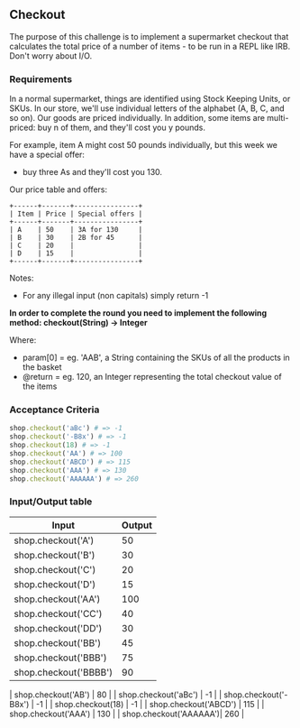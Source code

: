 ## Checkout

The purpose of this challenge is to implement a supermarket checkout that calculates the total price of a number of items - to be run in a REPL like IRB. Don't worry about I/O.


### Requirements
In a normal supermarket, things are identified using Stock Keeping Units, or SKUs.
In our store, we'll use individual letters of the alphabet (A, B, C, and so on).
Our goods are priced individually. In addition, some items are multi-priced: buy n of them, and they'll cost you y pounds.

For example, item A might cost 50 pounds individually, but this week we have a special offer:
- buy three As and they'll cost you 130.

Our price table and offers:
```
+------+-------+----------------+
| Item | Price | Special offers |
+------+-------+----------------+
| A    | 50    | 3A for 130     |
| B    | 30    | 2B for 45      |
| C    | 20    |                |
| D    | 15    |                |
+------+-------+----------------+
```

Notes:
 - For any illegal input (non capitals) simply return -1

**In order to complete the round you need to implement the following method:
     checkout(String) -> Integer**

Where:
 - param[0] = eg. 'AAB', a String containing the SKUs of all the products in the basket
 - @return = eg. 120, an Integer representing the total checkout value of the items

### Acceptance Criteria

```ruby
shop.checkout('aBc') # => -1
shop.checkout('-B8x') # => -1
shop.checkout(18) # => -1
shop.checkout('AA') # => 100
shop.checkout('ABCD') # => 115
shop.checkout('AAA') # => 130
shop.checkout('AAAAAA') # => 260
```

### Input/Output table

| Input                  | Output     |
| ---------------------- | ---------- |
| shop.checkout('A')     | 50         |
| shop.checkout('B')     | 30         |
| shop.checkout('C')     | 20         |
| shop.checkout('D')     | 15         |
| shop.checkout('AA')    | 100        |
| shop.checkout('CC')    | 40         |
| shop.checkout('DD')    | 30         |
| shop.checkout('BB')    | 45         |
| shop.checkout('BBB')   | 75         |
| shop.checkout('BBBB')  | 90         |

| shop.checkout('AB')    | 80         |
| shop.checkout('aBc')   | -1         |
| shop.checkout('-B8x')  | -1         | 
| shop.checkout(18)      | -1         |
| shop.checkout('ABCD')  | 115        |
| shop.checkout('AAA')   | 130        |
| shop.checkout('AAAAAA')| 260        |

